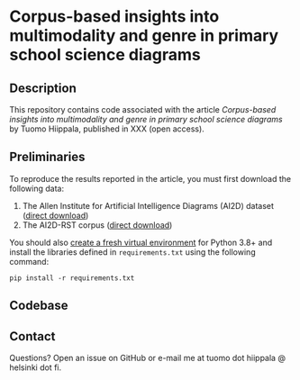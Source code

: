 # Corpus-based insights into multimodality and genre in primary school science diagrams

## Description

This repository contains code associated with the article *Corpus-based insights into multimodality and genre in primary school science diagrams* by Tuomo Hiippala, published in XXX (open access).

## Preliminaries

To reproduce the results reported in the article, you must first download the following data:

 1. The Allen Institute for Artificial Intelligence Diagrams (AI2D) dataset ([direct download](http://ai2-website.s3.amazonaws.com/data/ai2d-all.zip))
 2. The AI2D-RST corpus ([direct download](https://korp.csc.fi/download/AI2D-RST/v1.1/ai2d-rst-v1-1.zip))

You should also [create a fresh virtual environment](https://docs.python.org/3/library/venv.html) for Python 3.8+ and install the libraries defined in `requirements.txt` using the following command:

`pip install -r requirements.txt`

## Codebase

## Contact

Questions? Open an issue on GitHub or e-mail me at tuomo dot hiippala @ helsinki dot fi.
